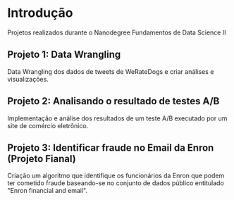 # Introdução

Projetos realizados durante o Nanodegree Fundamentos de Data Science II

## Projeto 1: Data Wrangling

Data Wrangling dos dados de tweets de WeRateDogs e criar análises e visualizações.

## Projeto 2:  Analisando o resultado de testes A/B

Implementação e análise dos resultados de um teste A/B executado por um site de comércio eletrônico. 

## Projeto 3: Identificar fraude no Email da Enron (Projeto Fianal)

Criação um algoritmo que identifique os funcionários da Enron que podem ter cometido fraude baseando-se no conjunto de dados público entitulado "Enron financial and email".

